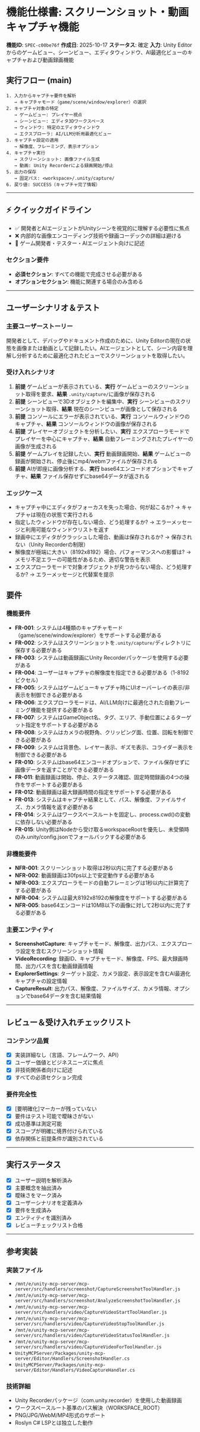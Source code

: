 # 機能仕様書: スクリーンショット・動画キャプチャ機能

**機能ID**: `SPEC-c00be76f`
**作成日**: 2025-10-17
**ステータス**: 確定
**入力**: Unity Editorからのゲームビュー、シーンビュー、エディタウィンドウ、AI最適化ビューのキャプチャおよび動画録画機能

## 実行フロー (main)
```
1. 入力からキャプチャ要件を解析
   → キャプチャモード（game/scene/window/explorer）の選択
2. キャプチャ対象の特定
   → ゲームビュー: プレイヤー視点
   → シーンビュー: エディタ3Dワークスペース
   → ウィンドウ: 特定のエディタウィンドウ
   → エクスプローラ: AI/LLM分析用最適化ビュー
3. キャプチャ設定の適用
   → 解像度、フレーミング、表示オプション
4. キャプチャ実行
   → スクリーンショット: 画像ファイル生成
   → 動画: Unity Recorderによる録画開始/停止
5. 出力の保存
   → 固定パス: <workspace>/.unity/capture/
6. 戻り値: SUCCESS（キャプチャ完了情報）
```

---

## ⚡ クイックガイドライン
- ✅ 開発者とAIエージェントがUnityシーンを視覚的に理解する必要性に焦点
- ❌ 内部的な画像エンコーディング技術や録画コーデックの詳細は避ける
- 👥 ゲーム開発者・テスター・AIエージェント向けに記述

### セクション要件
- **必須セクション**: すべての機能で完成させる必要がある
- **オプションセクション**: 機能に関連する場合のみ含める

---

## ユーザーシナリオ＆テスト

### 主要ユーザーストーリー
開発者として、デバッグやドキュメント作成のために、Unity Editorの現在の状態を画像または動画として記録したい。AIエージェントとして、シーン内容を理解し分析するために最適化されたビューでスクリーンショットを取得したい。

### 受け入れシナリオ
1. **前提** ゲームビューが表示されている、**実行** ゲームビューのスクリーンショット取得を要求、**結果** `.unity/capture/`に画像が保存される
2. **前提** シーンビューで3Dオブジェクトを編集中、**実行** シーンビューのスクリーンショット取得、**結果** 現在のシーンビューが画像として保存される
3. **前提** コンソールにエラーが表示されている、**実行** コンソールウィンドウのキャプチャ、**結果** コンソールウィンドウの画像が保存される
4. **前提** プレイヤーオブジェクトを分析したい、**実行** エクスプローラモードでプレイヤーを中心にキャプチャ、**結果** 自動フレーミングされたプレイヤーの画像が生成される
5. **前提** ゲームプレイを記録したい、**実行** 動画録画開始、**結果** ゲームビューの録画が開始され、停止後にmp4/webmファイルが保存される
6. **前提** AIが即座に画像分析する、**実行** base64エンコードオプションでキャプチャ、**結果** ファイル保存せずにbase64データが返される

### エッジケース
- キャプチャ中にエディタがフォーカスを失った場合、何が起こるか? → キャプチャは現在の状態で実行される
- 指定したウィンドウが存在しない場合、どう処理するか? → エラーメッセージと利用可能なウィンドウリストを返す
- 録画中にエディタがクラッシュした場合、動画は保存されるか? → 保存されない（Unity Recorderの制限）
- 解像度が極端に大きい（8192x8192）場合、パフォーマンスへの影響は? → メモリ不足エラーの可能性があるため、適切な警告を表示
- エクスプローラモードで対象オブジェクトが見つからない場合、どう処理するか? → エラーメッセージと代替案を提示

## 要件

### 機能要件
- **FR-001**: システムは4種類のキャプチャモード（game/scene/window/explorer）をサポートする必要がある
- **FR-002**: システムはスクリーンショットを`.unity/capture/`ディレクトリに保存する必要がある
- **FR-003**: システムは動画録画にUnity Recorderパッケージを使用する必要がある
- **FR-004**: ユーザーはキャプチャの解像度を指定できる必要がある（1-8192ピクセル）
- **FR-005**: システムはゲームビューキャプチャ時にUIオーバーレイの表示/非表示を制御できる必要がある
- **FR-006**: エクスプローラモードは、AI/LLM向けに最適化された自動フレーミング機能を提供する必要がある
- **FR-007**: システムはGameObject名、タグ、エリア、手動位置によるターゲット指定をサポートする必要がある
- **FR-008**: システムはカメラの視野角、クリッピング面、位置、回転を制御できる必要がある
- **FR-009**: システムは背景色、レイヤー表示、ギズモ表示、コライダー表示を制御できる必要がある
- **FR-010**: システムはbase64エンコードオプションで、ファイル保存せずに画像データを返すことができる必要がある
- **FR-011**: 動画録画は開始、停止、ステータス確認、固定時間録画の4つの操作をサポートする必要がある
- **FR-012**: 動画録画は最大録画時間の指定をサポートする必要がある
- **FR-013**: システムはキャプチャ結果として、パス、解像度、ファイルサイズ、カメラ情報を返す必要がある
- **FR-014**: システムはワークスペースルートを固定し、process.cwd()の変動に依存しない必要がある
- **FR-015**: Unity側はNodeから受け取るworkspaceRootを優先し、未受領時のみ.unity/config.jsonでフォールバックする必要がある

### 非機能要件
- **NFR-001**: スクリーンショット取得は2秒以内に完了する必要がある
- **NFR-002**: 動画録画は30fps以上で安定動作する必要がある
- **NFR-003**: エクスプローラモードの自動フレーミングは1秒以内に計算完了する必要がある
- **NFR-004**: システムは最大8192x8192の解像度をサポートする必要がある
- **NFR-005**: base64エンコードは10MB以下の画像に対して2秒以内に完了する必要がある

### 主要エンティティ
- **ScreenshotCapture**: キャプチャモード、解像度、出力パス、エクスプローラ設定を含むスクリーンショット情報
- **VideoRecording**: 録画ID、キャプチャモード、解像度、FPS、最大録画時間、出力パスを含む動画録画情報
- **ExplorerSettings**: ターゲット設定、カメラ設定、表示設定を含むAI最適化キャプチャの設定情報
- **CaptureResult**: 出力パス、解像度、ファイルサイズ、カメラ情報、オプションでbase64データを含む結果情報

---

## レビュー＆受け入れチェックリスト

### コンテンツ品質
- [x] 実装詳細なし（言語、フレームワーク、API）
- [x] ユーザー価値とビジネスニーズに焦点
- [x] 非技術関係者向けに記述
- [x] すべての必須セクション完成

### 要件完全性
- [x] [要明確化]マーカーが残っていない
- [x] 要件はテスト可能で曖昧さがない
- [x] 成功基準は測定可能
- [x] スコープが明確に境界付けられている
- [x] 依存関係と前提条件が識別されている

---

## 実行ステータス

- [x] ユーザー説明を解析済み
- [x] 主要概念を抽出済み
- [x] 曖昧さをマーク済み
- [x] ユーザーシナリオを定義済み
- [x] 要件を生成済み
- [x] エンティティを識別済み
- [x] レビューチェックリスト合格

---

## 参考実装

### 実装ファイル
- `/mnt/e/unity-mcp-server/mcp-server/src/handlers/screenshot/CaptureScreenshotToolHandler.js`
- `/mnt/e/unity-mcp-server/mcp-server/src/handlers/screenshot/AnalyzeScreenshotToolHandler.js`
- `/mnt/e/unity-mcp-server/mcp-server/src/handlers/video/CaptureVideoStartToolHandler.js`
- `/mnt/e/unity-mcp-server/mcp-server/src/handlers/video/CaptureVideoStopToolHandler.js`
- `/mnt/e/unity-mcp-server/mcp-server/src/handlers/video/CaptureVideoStatusToolHandler.js`
- `/mnt/e/unity-mcp-server/mcp-server/src/handlers/video/CaptureVideoForToolHandler.js`
- `UnityMCPServer/Packages/unity-mcp-server/Editor/Handlers/ScreenshotHandler.cs`
- `UnityMCPServer/Packages/unity-mcp-server/Editor/Handlers/VideoCaptureHandler.cs`

### 技術詳細
- Unity Recorderパッケージ（com.unity.recorder）を使用した動画録画
- ワークスペースルート基準のパス解決（WORKSPACE_ROOT）
- PNG/JPG/WebM/MP4形式のサポート
- Roslyn C# LSPとは独立した動作
